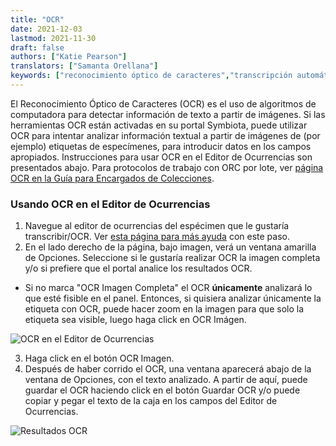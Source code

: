 ```yaml
---
title: "OCR"
date: 2021-12-03
lastmod: 2021-11-30
draft: false
authors: ["Katie Pearson"]
translators: ["Samanta Orellana"]
keywords: ["reconocimiento óptico de caracteres","transcripción automática","OCR"]
---
```


El Reconocimiento Óptico de Caracteres (OCR) es el uso de algoritmos de computadora para detectar información de texto a partir de imágenes. Si las herramientas OCR están activadas en su portal Symbiota, puede utilizar OCR para intentar analizar información textual a partir de imágenes de (por ejemplo) etiquetas de especímenes, para introducir datos en los campos apropiados. Instrucciones para usar OCR en el Editor de Ocurrencias son presentados abajo. Para protocolos de trabajo con ORC por lote, ver [página OCR en la Guía para Encargados de Colecciones](https://biokic.github.io/symbiota-docs/coll_manager/edit/ocr/).

### Usando OCR en el Editor de Ocurrencias
1. Navegue al editor de ocurrencias del espécimen que le gustaría transcribir/OCR. Ver [esta página para más ayuda](https://biokic.github.io/symbiota-docs/es/editor/edit/) con este paso.
2. En el lado derecho de la página, bajo imagen, verá un ventana amarilla de Opciones. Seleccione si le gustaría realizar OCR la imagen completa y/o si prefiere que el portal analice los resultados OCR.
  * Si no marca "OCR Imagen Completa" el OCR **únicamente** analizará lo que esté fisible en el panel. Entonces, si quisiera analizar únicamente la etiqueta con OCR, puede hacer zoom en la imagen para que solo la etiqueta sea visible, luego haga click en OCR Imágen.

![OCR en el Editor de Ocurrencias](/symbiota-docs/images/occeditorwithocrbox.PNG)

3. Haga click en el botón OCR Imagen.
4. Después de haber corrido el OCR, una ventana aparecerá abajo de la ventana de Opciones, con el texto analizado. A partir de aquí, puede guardar el OCR haciendo click en el botón Guardar OCR y/o puede copiar y pegar el texto de la caja en los campos del Editor de Ocurrencias.

![Resultados OCR](/symbiota-docs/images/occeditorwithocr.PNG)
